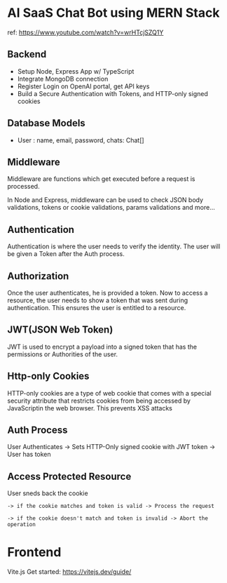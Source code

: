 # AI SaaS Chat Bot using MERN Stack
ref: https://www.youtube.com/watch?v=wrHTcjSZQ1Y

## Backend
- Setup Node, Express App w/ TypeScript
- Integrate MongoDB connection
- Register Login on OpenAI portal, get API keys
- Build a Secure Authentication with Tokens, and HTTP-only signed cookies

## Database Models
- User : name, email, password, chats: Chat[]

## Middleware
Middleware are functions which get executed before a request is processed.

In Node and Express, middleware can be used to check JSON body validations, tokens or cookie validations, params validations and more...

## Authentication
Authentication is where the user needs to verify the identity. The user will be given a Token after the Auth process.

## Authorization
Once the user authenticates, he is provided a token. Now to access a resource, the user needs to show a token that was sent during authentication. This ensures the user is entitled to a resource.

## JWT(JSON Web Token)
JWT is used to encrypt a payload into a signed token that has the permissions or Authorities of the user.

## Http-only Cookies
HTTP-only cookies are a type of web cookie that comes with a special security attribute that restricts cookies from being accessed by JavaScriptin the web browser. This prevents XSS attacks

## Auth Process
User Authenticates -> Sets HTTP-Only signed cookie with JWT token -> User has token

## Access Protected Resource
User sneds back the cookie 

    -> if the cookie matches and token is valid -> Process the request

    -> if the cookie doesn't match and token is invalid -> Abort the operation

# Frontend
Vite.js
Get started: https://vitejs.dev/guide/